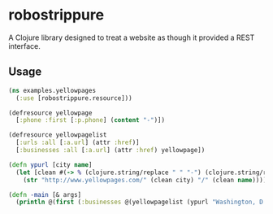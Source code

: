 # robostrippure

A Clojure library designed to treat a website as though it provided a REST interface.

## Usage
```clojure
(ns examples.yellowpages
  (:use [robostrippure.resource]))

(defresource yellowpage
  [:phone :first [:p.phone] (content "-")])

(defresource yellowpagelist
  [:urls :all [:a.url] (attr :href)]
  [:businesses :all [:a.url] (attr :href) yellowpage])

(defn ypurl [city name]
  (let [clean #(-> % (clojure.string/replace " " "-") (clojure.string/replace #",*\.*" ""))]
    (str "http://www.yellowpages.com/" (clean city) "/" (clean name))))

(defn -main [& args]
  (println @(first (:businesses @(yellowpagelist (ypurl "Washington, D.C." "Quarry House Tavern"))))))
```
